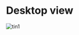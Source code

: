 # Desktop view

![tin1](https://user-images.githubusercontent.com/32197748/58869627-e11a0d80-86be-11e9-84ed-86799c910fbf.PNG)
